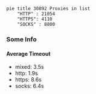 
```mermaid
pie title 30892 Proxies in list
    "HTTP" : 21054
    "HTTPS": 4110
    "SOCKS" : 8800
```

### Some Info
#### Average Timeout

- mixed: 3.5s
- http: 1.9s
- https: 8.6s
- socks: 6.4s